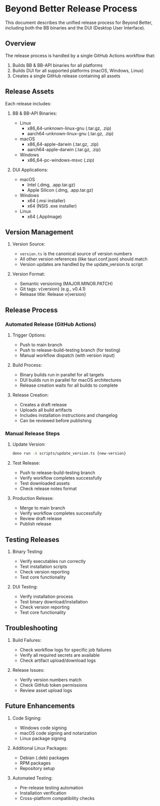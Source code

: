 # Beyond Better Release Process

This document describes the unified release process for Beyond Better, including both the BB binaries and the DUI (Desktop User Interface).

## Overview

The release process is handled by a single GitHub Actions workflow that:
1. Builds BB & BB-API binaries for all platforms
2. Builds DUI for all supported platforms (macOS, Windows, Linux)
3. Creates a single GitHub release containing all assets

## Release Assets

Each release includes:

1. BB & BB-API Binaries:
   - Linux
     * x86_64-unknown-linux-gnu (.tar.gz, .zip)
     * aarch64-unknown-linux-gnu (.tar.gz, .zip)
   - macOS
     * x86_64-apple-darwin (.tar.gz, .zip)
     * aarch64-apple-darwin (.tar.gz, .zip)
   - Windows
     * x86_64-pc-windows-msvc (.zip)

2. DUI Applications:
   - macOS
     * Intel (.dmg, .app.tar.gz)
     * Apple Silicon (.dmg, .app.tar.gz)
   - Windows
     * x64 (.msi installer)
     * x64 (NSIS .exe installer)
   - Linux
     * x64 (.AppImage)

## Version Management

1. Version Source:
   - `version.ts` is the canonical source of version numbers
   - All other version references (like tauri.conf.json) should match
   - Version updates are handled by the update_version.ts script

2. Version Format:
   - Semantic versioning (MAJOR.MINOR.PATCH)
   - Git tags: v{version} (e.g., v0.4.1)
   - Release title: Release v{version}

## Release Process

### Automated Release (GitHub Actions)

1. Trigger Options:
   - Push to main branch
   - Push to release-build-testing branch (for testing)
   - Manual workflow dispatch (with version input)

2. Build Process:
   - Binary builds run in parallel for all targets
   - DUI builds run in parallel for macOS architectures
   - Release creation waits for all builds to complete

3. Release Creation:
   - Creates a draft release
   - Uploads all build artifacts
   - Includes installation instructions and changelog
   - Can be reviewed before publishing

### Manual Release Steps

1. Update Version:
   ```bash
   deno run -A scripts/update_version.ts {new-version}
   ```

2. Test Release:
   - Push to release-build-testing branch
   - Verify workflow completes successfully
   - Test downloaded assets
   - Check release notes format

3. Production Release:
   - Merge to main branch
   - Verify workflow completes successfully
   - Review draft release
   - Publish release

## Testing Releases

1. Binary Testing:
   - Verify executables run correctly
   - Test installation scripts
   - Check version reporting
   - Test core functionality

2. DUI Testing:
   - Verify installation process
   - Test binary download/installation
   - Check version reporting
   - Test core functionality

## Troubleshooting

1. Build Failures:
   - Check workflow logs for specific job failures
   - Verify all required secrets are available
   - Check artifact upload/download logs

2. Release Issues:
   - Verify version numbers match
   - Check GitHub token permissions
   - Review asset upload logs

## Future Enhancements

1. Code Signing:
   - Windows code signing
   - macOS code signing and notarization
   - Linux package signing

2. Additional Linux Packages:
   - Debian (.deb) packages
   - RPM packages
   - Repository setup

3. Automated Testing:
   - Pre-release testing automation
   - Installation verification
   - Cross-platform compatibility checks
